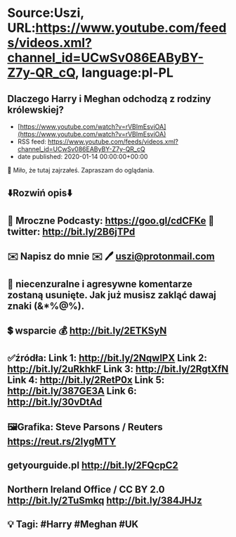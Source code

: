 # Source:Uszi, URL:https://www.youtube.com/feeds/videos.xml?channel_id=UCwSv086EAByBY-Z7y-QR_cQ, language:pl-PL

## Dlaczego Harry i Meghan odchodzą z rodziny królewskiej?
 - [https://www.youtube.com/watch?v=rVBImEsviOA](https://www.youtube.com/watch?v=rVBImEsviOA)
 - RSS feed: https://www.youtube.com/feeds/videos.xml?channel_id=UCwSv086EAByBY-Z7y-QR_cQ
 - date published: 2020-01-14 00:00:00+00:00

🤪 Miło, że tutaj zajrzałeś.  Zapraszam do oglądania.

⬇️Rozwiń opis⬇️
-------------------------------------------------------------
👀 Mroczne Podcasty: https://goo.gl/cdCFKe
👀 twitter: http://bit.ly/2B6jTPd
-------------------------------------------------------------
✉️ Napisz do mnie ✉️ 
🖊️ uszi@protonmail.com
-------------------------------------------------------------
👺 niecenzuralne i agresywne komentarze zostaną usunięte.  Jak już musisz zakląć dawaj znaki (&*%@%).
-------------------------------------------------------------
💲 wsparcie
💰 http://bit.ly/2ETKSyN
-------------------------------------------------------------
✅źródła:
Link 1:                   http://bit.ly/2NqwlPX
Link 2:                   http://bit.ly/2uRkhkF
Link 3:                   http://bit.ly/2RgtXfN
Link 4:                   http://bit.ly/2RetP0x
Link 5:                   http://bit.ly/387GE3A
Link 6:                   http://bit.ly/30vDtAd
-------------------------------------------------------------
🖼Grafika: 
Steve Parsons / Reuters
https://reut.rs/2IygMTY
---
getyourguide.pl
http://bit.ly/2FQcpC2
---
Northern Ireland Office / CC BY 2.0
http://bit.ly/2TuSmkq
http://bit.ly/384JHJz
-------------------------------------------------------------
💡 Tagi: #Harry #Meghan #UK
-------------------------------------------------------------

